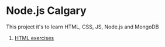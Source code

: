 # Node.js Calgary

This project it's to learn HTML, CSS, JS, Node.js and MongoDB

1. [HTML  exercises](html)